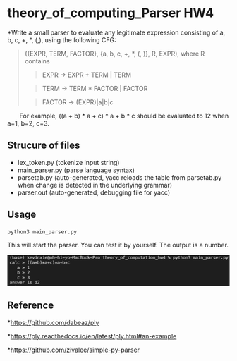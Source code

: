 # theory_of_computing_Parser HW4

*Write a small parser to evaluate any legitimate expression consisting of a, b, c, +, *, (,), 
using the following CFG: 


>({EXPR, TERM, FACTOR}, {a, b, c, +, *, (, )}, R, EXPR), where R contains 
>
>>EXPR -> EXPR + TERM | TERM
>
>>TERM -> TERM * FACTOR | FACTOR
>
>>FACTOR -> (EXPR)|a|b|c


&nbsp; &nbsp; &nbsp; &nbsp;For example, ((a + b) * a + c) * a + b * c should be evaluated to 12 when a=1, b=2, c=3.


## Strucure of files
* lex_token.py (tokenize input string)
* main_parser.py (parse language syntax)
* parsetab.py (auto-generated, yacc reloads the table from parsetab.py when change is detected in the underlying grammar)
* parser.out (auto-generated, debugging file for yacc)


## Usage


```
python3 main_parser.py
```


This will start the parser. You can test it by yourself. The output is a number.

![image](https://github.com/oh-hi-yo/theory_of_computing_Parser/blob/main/result_picture1.png)

## Reference

*https://github.com/dabeaz/ply

*https://ply.readthedocs.io/en/latest/ply.html#an-example

*https://github.com/zivalee/simple-py-parser

